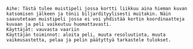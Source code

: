 	Aihe: Tästä tulee muistipeli jossa kortti liikkuu aina hieman kuvan katsomisen jälkeen ja tönii biljardityylisesti muitakin. Näin saavutetaan muistipeli jossa ei voi yhdistää kortin koordinaatteja kuvaan ja peli vaikeutuu huomattavasti.
	Käyttäjät: vauvasta vaariin
	Käyttäjän toiminnot: aloita peli, muuta resoluutiota, muuta vaikeusastetta, pelaa ja pelin päätyttyä tarkastele tulokset.

